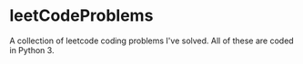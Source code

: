 # leetCodeProblems

A collection of leetcode coding problems I've solved. All of these are coded in Python 3.

